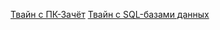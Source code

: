 [Твайн с ПК-Зачёт](https://dellyyy.github.io/ArheticturaApparatnihSredstvv/PK_Zachet.html)
[Твайн с SQL-базами данных](https://dellyyy.github.io/PredmetyLN/SQL_Twine.html)
